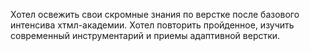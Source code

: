 Хотел освежить свои скромные знания по верстке после базового интенсива хтмл-академии. Хотел повторить пройденное, изучить современный инструментарий и приемы адаптивной верстки.
